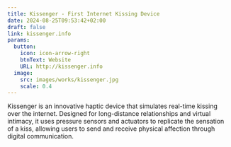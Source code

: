 ```yaml
---
title: Kissenger - First Internet Kissing Device
date: 2024-08-25T09:53:42+02:00
draft: false
link: kissenger.info
params:
  button:
    icon: icon-arrow-right
    btnText: Website
    URL: http://kissenger.info
  image:
    src: images/works/kissenger.jpg
    scale: 0.4
---
```

Kissenger is an innovative haptic device that simulates real-time kissing over the internet. Designed for long-distance relationships and virtual intimacy, it uses pressure sensors and actuators to replicate the sensation of a kiss, allowing users to send and receive physical affection through digital communication.
